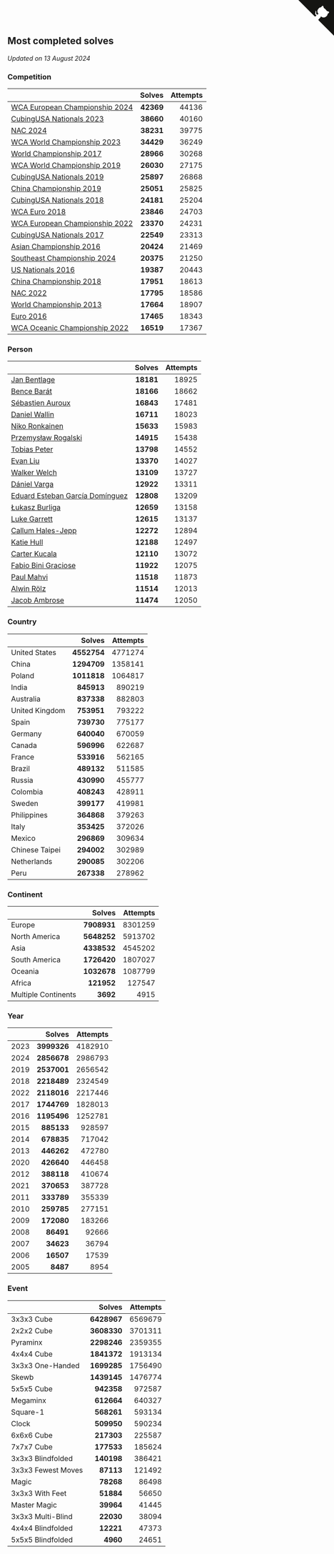 ## Most completed solves

*Updated on 13 August 2024*


### Competition

|  | Solves | Attempts |
| :--- | ---: | ---: |
| [WCA European Championship 2024](https://www.worldcubeassociation.org/competitions/Euro2024) | **42369** | 44136 |
| [CubingUSA Nationals 2023](https://www.worldcubeassociation.org/competitions/CubingUSANationals2023) | **38660** | 40160 |
| [NAC 2024](https://www.worldcubeassociation.org/competitions/NAC2024) | **38231** | 39775 |
| [WCA World Championship 2023](https://www.worldcubeassociation.org/competitions/WC2023) | **34429** | 36249 |
| [World Championship 2017](https://www.worldcubeassociation.org/competitions/WC2017) | **28966** | 30268 |
| [WCA World Championship 2019](https://www.worldcubeassociation.org/competitions/WC2019) | **26030** | 27175 |
| [CubingUSA Nationals 2019](https://www.worldcubeassociation.org/competitions/CubingUSANationals2019) | **25897** | 26868 |
| [China Championship 2019](https://www.worldcubeassociation.org/competitions/ChinaChampionship2019) | **25051** | 25825 |
| [CubingUSA Nationals 2018](https://www.worldcubeassociation.org/competitions/CubingUSANationals2018) | **24181** | 25204 |
| [WCA Euro 2018](https://www.worldcubeassociation.org/competitions/Euro2018) | **23846** | 24703 |
| [WCA European Championship 2022](https://www.worldcubeassociation.org/competitions/Euro2022) | **23370** | 24231 |
| [CubingUSA Nationals 2017](https://www.worldcubeassociation.org/competitions/CubingUSANationals2017) | **22549** | 23313 |
| [Asian Championship 2016](https://www.worldcubeassociation.org/competitions/AsianChampionship2016) | **20424** | 21469 |
| [Southeast Championship 2024](https://www.worldcubeassociation.org/competitions/SoutheastChampionship2024) | **20375** | 21250 |
| [US Nationals 2016](https://www.worldcubeassociation.org/competitions/USNationals2016) | **19387** | 20443 |
| [China Championship 2018](https://www.worldcubeassociation.org/competitions/ChinaChampionship2018) | **17951** | 18613 |
| [NAC 2022](https://www.worldcubeassociation.org/competitions/NAC2022) | **17795** | 18586 |
| [World Championship 2013](https://www.worldcubeassociation.org/competitions/WC2013) | **17664** | 18907 |
| [Euro 2016](https://www.worldcubeassociation.org/competitions/Euro2016) | **17465** | 18343 |
| [WCA Oceanic Championship 2022](https://www.worldcubeassociation.org/competitions/OC2022) | **16519** | 17367 |

### Person

|  | Solves | Attempts |
| :--- | ---: | ---: |
| [Jan Bentlage](https://www.worldcubeassociation.org/persons/2010BENT01) | **18181** | 18925 |
| [Bence Barát](https://www.worldcubeassociation.org/persons/2008BARA01) | **18166** | 18662 |
| [Sébastien Auroux](https://www.worldcubeassociation.org/persons/2008AURO01) | **16843** | 17481 |
| [Daniel Wallin](https://www.worldcubeassociation.org/persons/2013WALL03) | **16711** | 18023 |
| [Niko Ronkainen](https://www.worldcubeassociation.org/persons/2010RONK01) | **15633** | 15983 |
| [Przemysław Rogalski](https://www.worldcubeassociation.org/persons/2013ROGA02) | **14915** | 15438 |
| [Tobias Peter](https://www.worldcubeassociation.org/persons/2014PETE03) | **13798** | 14552 |
| [Evan Liu](https://www.worldcubeassociation.org/persons/2009LIUE01) | **13370** | 14027 |
| [Walker Welch](https://www.worldcubeassociation.org/persons/2011WELC01) | **13109** | 13727 |
| [Dániel Varga](https://www.worldcubeassociation.org/persons/2008VARG01) | **12922** | 13311 |
| [Eduard Esteban García Domínguez](https://www.worldcubeassociation.org/persons/2011EDUA01) | **12808** | 13209 |
| [Łukasz Burliga](https://www.worldcubeassociation.org/persons/2013BURL01) | **12659** | 13158 |
| [Luke Garrett](https://www.worldcubeassociation.org/persons/2017GARR05) | **12615** | 13137 |
| [Callum Hales-Jepp](https://www.worldcubeassociation.org/persons/2012HALE01) | **12272** | 12894 |
| [Katie Hull](https://www.worldcubeassociation.org/persons/2010HULL01) | **12188** | 12497 |
| [Carter Kucala](https://www.worldcubeassociation.org/persons/2015KUCA01) | **12110** | 13072 |
| [Fabio Bini Graciose](https://www.worldcubeassociation.org/persons/2010GRAC02) | **11922** | 12075 |
| [Paul Mahvi](https://www.worldcubeassociation.org/persons/2012MAHV01) | **11518** | 11873 |
| [Alwin Rölz](https://www.worldcubeassociation.org/persons/2016ROLZ01) | **11514** | 12013 |
| [Jacob Ambrose](https://www.worldcubeassociation.org/persons/2010AMBR01) | **11474** | 12050 |

### Country

|  | Solves | Attempts |
| :--- | ---: | ---: |
| United States | **4552754** | 4771274 |
| China | **1294709** | 1358141 |
| Poland | **1011818** | 1064817 |
| India | **845913** | 890219 |
| Australia | **837338** | 882803 |
| United Kingdom | **753951** | 793222 |
| Spain | **739730** | 775177 |
| Germany | **640040** | 670059 |
| Canada | **596996** | 622687 |
| France | **533916** | 562165 |
| Brazil | **489132** | 511585 |
| Russia | **430990** | 455777 |
| Colombia | **408243** | 428911 |
| Sweden | **399177** | 419981 |
| Philippines | **364868** | 379263 |
| Italy | **353425** | 372026 |
| Mexico | **296869** | 309634 |
| Chinese Taipei | **294002** | 302989 |
| Netherlands | **290085** | 302206 |
| Peru | **267338** | 278962 |

### Continent

|  | Solves | Attempts |
| :--- | ---: | ---: |
| Europe | **7908931** | 8301259 |
| North America | **5648252** | 5913702 |
| Asia | **4338532** | 4545202 |
| South America | **1726420** | 1807027 |
| Oceania | **1032678** | 1087799 |
| Africa | **121952** | 127547 |
| Multiple Continents | **3692** | 4915 |

### Year

|  | Solves | Attempts |
| :--- | ---: | ---: |
| 2023 | **3999326** | 4182910 |
| 2024 | **2856678** | 2986793 |
| 2019 | **2537001** | 2656542 |
| 2018 | **2218489** | 2324549 |
| 2022 | **2118016** | 2217446 |
| 2017 | **1744769** | 1828013 |
| 2016 | **1195496** | 1252781 |
| 2015 | **885133** | 928597 |
| 2014 | **678835** | 717042 |
| 2013 | **446262** | 472780 |
| 2020 | **426640** | 446458 |
| 2012 | **388118** | 410674 |
| 2021 | **370653** | 387728 |
| 2011 | **333789** | 355339 |
| 2010 | **259785** | 277151 |
| 2009 | **172080** | 183266 |
| 2008 | **86491** | 92666 |
| 2007 | **34623** | 36794 |
| 2006 | **16507** | 17539 |
| 2005 | **8487** | 8954 |

### Event

|  | Solves | Attempts |
| :--- | ---: | ---: |
| 3x3x3 Cube | **6428967** | 6569679 |
| 2x2x2 Cube | **3608330** | 3701311 |
| Pyraminx | **2298246** | 2359355 |
| 4x4x4 Cube | **1841372** | 1913134 |
| 3x3x3 One-Handed | **1699285** | 1756490 |
| Skewb | **1439145** | 1476774 |
| 5x5x5 Cube | **942358** | 972587 |
| Megaminx | **612664** | 640327 |
| Square-1 | **568261** | 593134 |
| Clock | **509950** | 590234 |
| 6x6x6 Cube | **217303** | 225587 |
| 7x7x7 Cube | **177533** | 185624 |
| 3x3x3 Blindfolded | **140198** | 386421 |
| 3x3x3 Fewest Moves | **87113** | 121492 |
| Magic | **78268** | 86498 |
| 3x3x3 With Feet | **51884** | 56650 |
| Master Magic | **39964** | 41445 |
| 3x3x3 Multi-Blind | **22030** | 38094 |
| 4x4x4 Blindfolded | **12221** | 47373 |
| 5x5x5 Blindfolded | **4960** | 24651 |


<a href="https://github.com/jonatanklosko/wca_statistics" class="github-corner" aria-label="View source on Github"><svg width="80" height="80" viewBox="0 0 250 250" style="fill:#151513; color:#fff; position: absolute; top: 0; border: 0; right: 0;" aria-hidden="true"><path d="M0,0 L115,115 L130,115 L142,142 L250,250 L250,0 Z"></path><path d="M128.3,109.0 C113.8,99.7 119.0,89.6 119.0,89.6 C122.0,82.7 120.5,78.6 120.5,78.6 C119.2,72.0 123.4,76.3 123.4,76.3 C127.3,80.9 125.5,87.3 125.5,87.3 C122.9,97.6 130.6,101.9 134.4,103.2" fill="currentColor" style="transform-origin: 130px 106px;" class="octo-arm"></path><path d="M115.0,115.0 C114.9,115.1 118.7,116.5 119.8,115.4 L133.7,101.6 C136.9,99.2 139.9,98.4 142.2,98.6 C133.8,88.0 127.5,74.4 143.8,58.0 C148.5,53.4 154.0,51.2 159.7,51.0 C160.3,49.4 163.2,43.6 171.4,40.1 C171.4,40.1 176.1,42.5 178.8,56.2 C183.1,58.6 187.2,61.8 190.9,65.4 C194.5,69.0 197.7,73.2 200.1,77.6 C213.8,80.2 216.3,84.9 216.3,84.9 C212.7,93.1 206.9,96.0 205.4,96.6 C205.1,102.4 203.0,107.8 198.3,112.5 C181.9,128.9 168.3,122.5 157.7,114.1 C157.9,116.9 156.7,120.9 152.7,124.9 L141.0,136.5 C139.8,137.7 141.6,141.9 141.8,141.8 Z" fill="currentColor" class="octo-body"></path></svg></a><style>.github-corner:hover .octo-arm{animation:octocat-wave 560ms ease-in-out}@keyframes octocat-wave{0%,100%{transform:rotate(0)}20%,60%{transform:rotate(-25deg)}40%,80%{transform:rotate(10deg)}}@media (max-width:500px){.github-corner:hover .octo-arm{animation:none}.github-corner .octo-arm{animation:octocat-wave 560ms ease-in-out}}</style>
